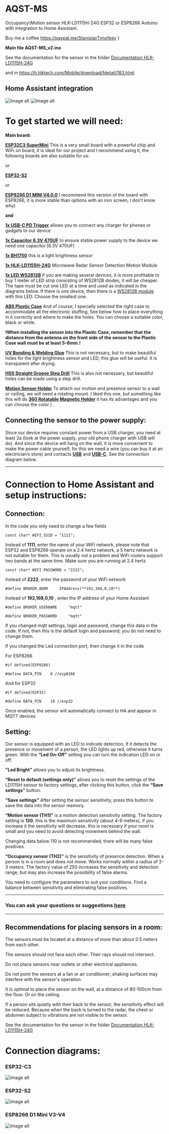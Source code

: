 # AQST-MS
Occupancy\Motion sensor HLK-LD1115H-24G ESP32 or ESP8266 Arduino with integration to Home Assistant.

Buy me a coffee https://paypal.me/StanislavTimofeev       )

**Main file AQST-MS_v2.ino**

See the documentation for the sensor in the folder [Documentation HLK-LD1115H-24G ](https://github.com/stiamon77/AQST-MS/tree/main/Documentation%20HLK-LD1115H-24G)

and in https://h.hlktech.com/Mobile/download/fdetail/183.html

## **Home Assistant integration**

![Image alt](https://github.com/stiamon77/AQST-MS/blob/main/image/AQST-MS_HA_img1.png)
![Image alt](https://github.com/stiamon77/AQST-MS/blob/main/image/AQST-MS_HA_img2.png)


# **To get started we will need:**

**Main board:**

[**ESP32С3 SuperMini**](https://s.click.aliexpress.com/e/_mMy9m2s) This is a very small board with a powerful chip and WiFi on board, it is ideal for our project and I recommend using it, the following boards are also suitable for us:

or

[**ESP32-S2**](https://s.click.aliexpress.com/e/_mNCYsni)

or

[**ESP8266 D1 MINI V4.0.0**](https://s.click.aliexpress.com/e/_m0Oh844) I recommend this version of the board with ESP8266, it is more stable than options with an iron screen, I don’t know why)

**and**

[**1x USB-C PD Trigger**](https://s.click.aliexpress.com/e/_oFomIyB) allows you to connect any charger for phones or gadgets to our device

[**1x Capacitor 6.3V 470UF**](https://s.click.aliexpress.com/e/_Ex5wAbL) to ensure stable power supply to the device we need one capacitor (6.3V 470UF)

[**1x BH1750**](https://s.click.aliexpress.com/e/_mNCYsni) this is a light brightness sensor

[**1x HLK-LD1155H-24G**](https://s.click.aliexpress.com/e/_mOwmUMk) Microwave Radar Sensor Detection Motion Module

[**1x LED WS2812B**](https://s.click.aliexpress.com/e/_EQSz20l) if you are making several devices, it is more profitable to buy 1 meter of LED strip consisting of WS2812B diodes, it will be cheaper. The tape must be cut one LED at a time and used as indicated in the diagrams below.  If there is one device, then there is a [WS2812B module](https://s.click.aliexpress.com/e/_mtHwtJO) with this LED. Choose the smallest one.

[**ABS Plastic Case**](https://s.click.aliexpress.com/e/_mNRPQqo) And of course, I specially selected the right case to accommodate all the electronic stuffing. See below how to place everything in it correctly and where to make the holes. You can choose a suitable color, black or white.

**!When installing the sensor into the Plastic Case, remember that the distance from the antenna on the front side of the sensor to the Plastic Case wall must be at least 5-6mm.!**

[**UV Bonding & Welding Glue**](https://s.click.aliexpress.com/e/_mKt8EUU) This is not necessary, but to make beautiful holes for the light brightness sensor and LED, this glue will be useful. It is transparent after drying.

[**HSS Straight Groove Step Drill**](https://s.click.aliexpress.com/e/_mqpy4ZI) This is also not necessary, but beautiful holes can be made using a step drill.

[**Motion Sensor Holder**](https://s.click.aliexpress.com/e/_m0g4aag) To attach our motion and presence sensor to a wall or ceiling, we will need a rotating mount. I liked this one, but something like this will do [**360 Rotatable Magnetic Holder**](https://s.click.aliexpress.com/e/_omawH59) it has its advantages and you can choose the color ) .

## **Connecting the sensor to the power supply**:

Since our device requires constant power from a USB charger, you need at least 2a (look at the power supply, your old phone charger with USB will do). And since the device will hang on the wall, it is more convenient to make the power cable yourself; for this we need a wire (you can buy it at an electrician’s store) and contacts [**USB**](https://s.click.aliexpress.com/e/_ok0QxCx) and [**USB-C**](https://s.click.aliexpress.com/e/_mtt0R5a). See the connection diagram below.

***
   

# **Connection to Home Assistant and setup instructions:**

## **Connection:**

In the code you only need to change a few fields

`const char* WIFI_SSID = "1111";` 

Instead of **1111**, enter the name of your WiFi network, please note that ESP32 and ESP8266 operate on a 2.4 hertz network, a 5 hertz network is not suitable for them. This is usually not a problem and WiFi routers support two bands at the same time. Make sure you are running at 2.4 hertz

`const char* WIFI_PASSWORD = "2222";`

Instead of **2222**, enter the password of your WiFi network

`#define BROKER_ADDR     IPAddress(**192,168,0,10**)`

Instead of **192,168,0,10** , enter the IP address of your Home Assistant

`#define BROKER_USERNAME     "mqtt"`

`#define BROKER_PASSWORD     "mqtt"`

If you changed mqtt settings, login and password, change this data in the code. If not, then this is the default login and password; you do not need to change them.

If you changed the Led connection port, then change it in the code

For ESP8266

`#if defined(ESP8266)`

`#define DATA_PIN    0 //esp8266`

And for ESP32

`#if defined(ESP32)`

`#define DATA_PIN    10 //esp32`

Once enabled, the sensor will automatically connect to HA and appear in MQTT devices

## **Setting:**

Our sensor is equipped with an LED to indicate detection, if it detects the presence or movement of a person, the LED lights up red, otherwise it turns green.
With the **“Led On-Off”** setting you can turn the indication LED on or off.

**"Led Bright"** allows you to adjust its brightness.

**“Reset to default (settings only)”** allows you to reset the settings of the LD1115H sensor to factory settings, after clicking this button, click the **“Save settings”** button.

**“Save settings”** After setting the sensor sensitivity, press this button to save the data into the sensor memory.

**“Motion sensor (TH1)”** is a motion detection sensitivity setting. The factory setting is **120**, this is the maximum sensitivity (about 4-6 meters), if you increase it the sensitivity will decrease, this is necessary if your room is small and you need to avoid detecting movement behind the wall.

Changing data below 110 is not recommended; there will be many false positives.

**“Occupancy sensor (TH2)”** is the sensitivity of presence detection. When a person is in a room and does not move. Works normally within a radius of 2-3 meters. The factory value of 250 increases the sensitivity and detection range, but may also increase the possibility of false alarms.

You need to configure the parameters to suit your conditions. Find a balance between sensitivity and eliminating false positives.

***
 
 
### **You can ask your questions or suggestions [here](https://github.com/stiamon77/AQST-MS/discussions)**

***

## **Recommendations for placing sensors in a room:**

The sensors must be located at a distance of more than about 0.5 meters from each other.

The sensors should not face each other. Their rays should not intersect.

Do not place sensors near outlets or other electrical appliances.

Do not point the sensors at a fan or air conditioner; shaking surfaces may interfere with the sensor's operation.

It is optimal to place the sensor on the wall, at a distance of 80-100cm from the floor. Or on the ceiling.

If a person sits quietly with their back to the sensor, the sensitivity effect will be reduced. Because when the back is turned to the radar, the chest or abdomen subject to vibrations are not visible to the sensor.

See the documentation for the sensor in the folder [Documentation HLK-LD1115H-24G ](https://github.com/stiamon77/AQST-MS/tree/main/Documentation%20HLK-LD1115H-24G)



# **Connection diagrams:**

### **ESP32-C3**

![Image alt](https://github.com/stiamon77/AQST-MS/blob/main/image/ESP32-C3.jpg)

### **ESP32-S2**

![Image alt](https://github.com/stiamon77/AQST-MS/blob/main/image/ESP32-S2.jpg)

### **ESP8266 D1 Mini V3-V4**

![Image alt](https://github.com/stiamon77/AQST-MS/blob/main/image/ESP8266%20D1%20Mini.jpg)
